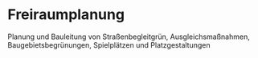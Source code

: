 Freiraumplanung
===============

Planung und Bauleitung von Straßenbegleitgrün, Ausgleichsmaßnahmen, Baugebietsbegrünungen, Spielplätzen und Platzgestaltungen

